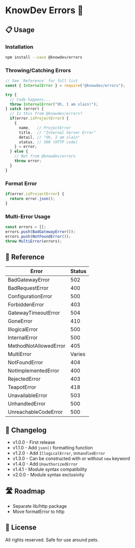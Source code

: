 # KnowDev Errors 🚒

## 📋 Usage

### Installation

``` bash
npm install --save @knowdev/errors
```

### Throwing/Catching Errors

``` javascript
// See `Reference` for full list
const { InternalError } = require("@knowdev/errors");

try {
  // Code happens...
  throw InternalError("Oh, I am slain!");
} catch (error) {
  // Is this from @knowdev/errors?
  if(error.isProjectError) {
    {
      name,   // ProjectError
      title,  // "Internal Server Error"
      detail, // "Oh, I am slain"
      status, // 500 (HTTP code)
    } = error;
  } else {
    // Not from @knowdev/errors
    throw error;
  }
}
```

### Format Error

``` javascript
if(error.isProjectError) {
  return error.json();
}
```

### Multi-Error Usage

``` javascript
const errors = [];
errors.push(BadGatewayError());
errors.push(NotFoundError());
throw MultiError(errors);
```

## 📖 Reference

| Error                 | Status |
| --------------------- | ------ |
| BadGatewayError       | 502    |
| BadRequestError       | 400    |
| ConfigurationError    | 500    |
| ForbiddenError        | 403    |
| GatewayTimeoutError   | 504    |
| GoneError             | 410    |
| IllogicalError        | 500    |
| InternalError         | 500    |
| MethodNotAllowedError | 405    |
| MultiError            | Varies |
| NotFoundError         | 404    |
| NotImplementedError   | 400    |
| RejectedError         | 403    |
| TeapotError           | 418    |
| UnavailableError      | 503    |
| UnhandledError        | 500    |
| UnreachableCodeError  | 500    |

## 📝 Changelog

* v1.0.0 - First release
* v1.1.0 - Add `json()` formatting function
* v1.2.0 - Add `IllogicalError`, `UnhandledError`
* v1.3.0 - Can be constructed with or without `new` keyword
* v1.4.0 - Add `UnauthorizedError`
* v1.4.1 - Module syntax compatibility
* v2.0.0 - Module syntax exclusivity

## 🛣 Roadmap

* Separate lib/http package
* Move formatError to http

## 📜 License

All rights reserved. Safe for use around pets.
